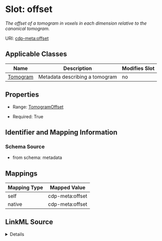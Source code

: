 

# Slot: offset


_The offset of a tomogram in voxels in each dimension relative to the canonical tomogram._



URI: [cdp-meta:offset](metadataoffset)



<!-- no inheritance hierarchy -->





## Applicable Classes

| Name | Description | Modifies Slot |
| --- | --- | --- |
| [Tomogram](Tomogram.md) | Metadata describing a tomogram |  no  |







## Properties

* Range: [TomogramOffset](TomogramOffset.md)

* Required: True





## Identifier and Mapping Information







### Schema Source


* from schema: metadata




## Mappings

| Mapping Type | Mapped Value |
| ---  | ---  |
| self | cdp-meta:offset |
| native | cdp-meta:offset |




## LinkML Source

<details>
```yaml
name: offset
description: The offset of a tomogram in voxels in each dimension relative to the
  canonical tomogram.
from_schema: metadata
rank: 1000
alias: offset
owner: Tomogram
domain_of:
- Tomogram
range: TomogramOffset
required: true
inlined: true
inlined_as_list: true

```
</details>
